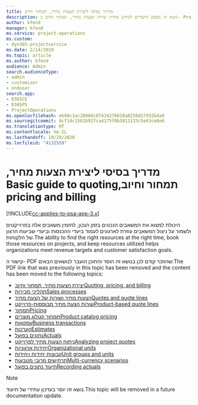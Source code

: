 ```yaml
---
title: ‏‫מדריך בסיסי ליצירת הצעות מחיר, תמחור וחיוב
description: נושא זה מספק קישורים למידע אודות יצירת הצעות מחיר, תמחור וחיוב ב- Project Service Automation.
author: kfend
manager: kfend
ms.service: project-operations
ms.custom:
- dyn365-projectservice
ms.date: 2/14/2019
ms.topic: article
ms.author: kfend
audience: Admin
search.audienceType:
- admin
- customizer
- enduser
search.app:
- D365CE
- D365PS
- ProjectOperations
ms.openlocfilehash: eb90c1ac2880dc07414276618a8259d17932b4a0
ms.sourcegitcommit: 4cf1dc1561b92fca4175f0b3813133c5e63ce8e6
ms.translationtype: HT
ms.contentlocale: he-IL
ms.lasthandoff: 10/28/2020
ms.locfileid: "4132559"
---
```

# <a name="basic-guide-to-quoting-pricing-and-billing"></a><span data-ttu-id="e0c01-103">‏‫מדריך בסיסי ליצירת הצעות מחיר, תמחור וחיוב</span><span class="sxs-lookup"><span data-stu-id="e0c01-103">Basic guide to quoting, pricing and billing</span></span>

[!INCLUDE[cc-applies-to-psa-app-3.x](../../includes/cc-applies-to-psa-app-3x.md)]

<span data-ttu-id="e0c01-104">היכולת למצוא את המשאבים הנכונים בזמן הנכון, להזמין משאבים אלה בפרוייקטים ולשמור על ניצול המשאבים עוזרת לארגונים לעמוד ביעדי ההכנסות וביעדי שביעות הרצון של הלקוחות.</span><span class="sxs-lookup"><span data-stu-id="e0c01-104">The ability to find the right resources at the right time, book those resources on projects, and keep resources utilized helps organizations meet revenue targets and customer satisfaction goals.</span></span> 

<span data-ttu-id="e0c01-105">קישור ה- PDF שהוזכר קודם לכן בנושא זה הוסר והתוכן הועבר לנושאים הבאים:</span><span class="sxs-lookup"><span data-stu-id="e0c01-105">The PDF link that was previously in this topic has been removed and the content has been moved to the following topics:</span></span>

- [<span data-ttu-id="e0c01-106">יצירת הצעות מחיר, תמחור וחיוב</span><span class="sxs-lookup"><span data-stu-id="e0c01-106">Quoting, pricing, and billing</span></span>](../quote-bill-price.md)
- [<span data-ttu-id="e0c01-107">תהליכי מכירות</span><span class="sxs-lookup"><span data-stu-id="e0c01-107">Sales processes</span></span>](../basic-sales-process.md)
- [<span data-ttu-id="e0c01-108">הצעות מחיר ושורות של הצעת מחיר</span><span class="sxs-lookup"><span data-stu-id="e0c01-108">Quotes and quote lines</span></span>](../basic-quote-lines.md)
- [<span data-ttu-id="e0c01-109">שורות הצעת מחיר מבוססות-פרוייקט</span><span class="sxs-lookup"><span data-stu-id="e0c01-109">Product-based quote lines</span></span>](../product-based-quote-lines.md)
- [<span data-ttu-id="e0c01-110">תמחור</span><span class="sxs-lookup"><span data-stu-id="e0c01-110">Pricing</span></span>](../basic-pricing.md)
- [<span data-ttu-id="e0c01-111">תמחור קטלוג מוצרים</span><span class="sxs-lookup"><span data-stu-id="e0c01-111">Product catalog pricing</span></span>](../product-catalog-pricing.md)
- [<span data-ttu-id="e0c01-112">עסקאות</span><span class="sxs-lookup"><span data-stu-id="e0c01-112">Business transactions</span></span>](../basic-business-transactions.md)
- [<span data-ttu-id="e0c01-113">הערכות</span><span class="sxs-lookup"><span data-stu-id="e0c01-113">Estimates</span></span>](../estimates.md)
- [<span data-ttu-id="e0c01-114">נתונים בפועל</span><span class="sxs-lookup"><span data-stu-id="e0c01-114">Actuals</span></span>](../actuals.md)
- [<span data-ttu-id="e0c01-115">ניתוח הצעות מחיר לפרוייקט</span><span class="sxs-lookup"><span data-stu-id="e0c01-115">Analyzing project quotes</span></span>](../basic-analyzing-quotes.md)
- [<span data-ttu-id="e0c01-116">יחידות ארגוניות</span><span class="sxs-lookup"><span data-stu-id="e0c01-116">Organizational units</span></span>](../advanced-organizational.md)
- [<span data-ttu-id="e0c01-117">קבוצות יחידות ויחידות</span><span class="sxs-lookup"><span data-stu-id="e0c01-117">Unit groups and units</span></span>](../advanced-units.md)
- [<span data-ttu-id="e0c01-118">תרחישים מרובי מטבעות</span><span class="sxs-lookup"><span data-stu-id="e0c01-118">Multi-currency scenarios</span></span>](../advanced-currency.md)
- [<span data-ttu-id="e0c01-119">תיעוד נתונים בפועל</span><span class="sxs-lookup"><span data-stu-id="e0c01-119">Recording actuals</span></span>](../advanced-actuals.md)

> [!NOTE]
> <span data-ttu-id="e0c01-120">נושא זה יוסר בעדכון עתידי של תיעוד.</span><span class="sxs-lookup"><span data-stu-id="e0c01-120">This topic will be removed in a future documentation update.</span></span> 
